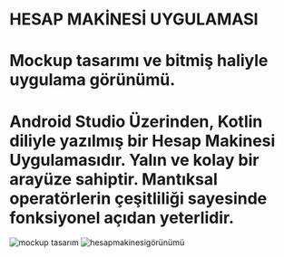 # HESAP MAKİNESİ UYGULAMASI
# Mockup tasarımı ve bitmiş haliyle uygulama görünümü.
# Android Studio Üzerinden, Kotlin diliyle yazılmış bir Hesap Makinesi Uygulamasıdır. Yalın ve kolay bir arayüze sahiptir. Mantıksal operatörlerin çeşitliliği sayesinde fonksiyonel açıdan yeterlidir.

![mockup tasarım](https://user-images.githubusercontent.com/128483688/236675365-3f317be3-63e3-4577-a644-651a6f89f362.png)
![hesapmakinesigörünümü](https://github.com/Z-Tutku/calculator_app/assets/128483688/04f34c55-80e7-47c4-965c-69dcc0dbf0ab)
